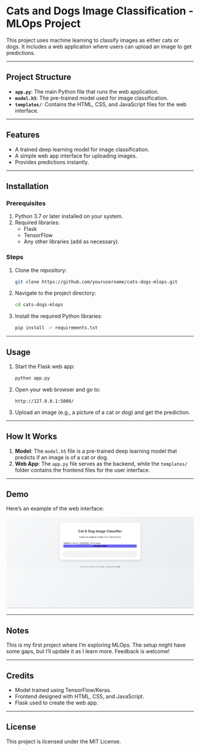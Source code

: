 # Cats and Dogs Image Classification - MLOps Project

This project uses machine learning to classify images as either cats or dogs. It includes a web application where users can upload an image to get predictions.

---

## Project Structure

- **`app.py`**: The main Python file that runs the web application.
- **`model.h5`**: The pre-trained model used for image classification.
- **`templates/`**: Contains the HTML, CSS, and JavaScript files for the web interface.

---

## Features

- A trained deep learning model for image classification.
- A simple web app interface for uploading images.
- Provides predictions instantly.

---

## Installation

### Prerequisites
1. Python 3.7 or later installed on your system.
2. Required libraries:
   - Flask
   - TensorFlow
   - Any other libraries (add as necessary).

### Steps
1. Clone the repository:
   ```bash
   git clone https://github.com/yourusername/cats-dogs-mlops.git
   ```
2. Navigate to the project directory:
   ```bash
   cd cats-dogs-mlops
   ```
3. Install the required Python libraries:
   ```bash
   pip install -r requirements.txt
   ```

---

## Usage

1. Start the Flask web app:
   ```bash
   python app.py
   ```
2. Open your web browser and go to:
   ```
   http://127.0.0.1:5000/
   ```
3. Upload an image (e.g., a picture of a cat or dog) and get the prediction.

---

## How It Works

1. **Model**: The `model.h5` file is a pre-trained deep learning model that predicts if an image is of a cat or dog.
2. **Web App**: The `app.py` file serves as the backend, while the `templates/` folder contains the frontend files for the user interface.

---

## Demo

Here’s an example of the web interface:

![Screenshot of Web App](https://github.com/kp-algo/Kartik_114123035_dBlasts_MLOps/blob/c3e7d4b18591144a11ac648b24b154ec2af584a4/images/Screenshot%202024-12-25%20213243.png)

---

## Notes

This is my first project where I’m exploring MLOps. The setup might have some gaps, but I’ll update it as I learn more. Feedback is welcome!

---

## Credits

- Model trained using TensorFlow/Keras.
- Frontend designed with HTML, CSS, and JavaScript.
- Flask used to create the web app.

---

## License

This project is licensed under the MIT License.
